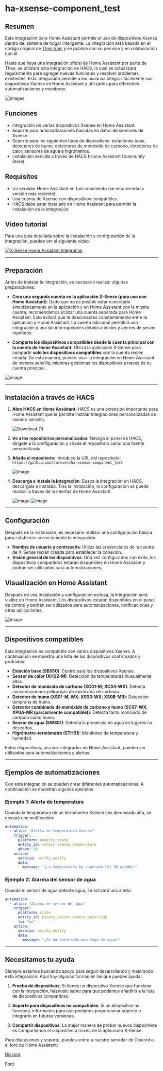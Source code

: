 # ha-xsense-component_test

## Resumen
Esta integración para Home Assistant permite el uso de dispositivos Xsense dentro del sistema de hogar inteligente. La integración está basada en el código original de [Theo Snel](https://github.com/theosnel/homeassistant-core/tree/xsense/homeassistant/components/xsense) y se publicó con su permiso y en colaboración con él.

Hasta que haya una integración oficial de Home Assistant por parte de Theo, se utilizará esta integración de HACS, la cual se actualizará regularmente para agregar nuevas funciones y resolver problemas existentes. Esta integración permite a los usuarios integrar fácilmente sus dispositivos Xsense en Home Assistant y utilizarlos para diferentes automatizaciones y monitoreo.

![images](https://github.com/Elwinmage/ha-xsense-component/assets/15807572/c49a97f2-5e10-4129-82bc-1d647adc0895)

## Funciones
- Integración de varios dispositivos Xsense en Home Assistant.
- Soporte para automatizaciones basadas en datos de sensores de Xsense.
- Soporte para los siguientes tipos de dispositivos: estaciones base, detectores de humo, detectores de monóxido de carbono, detectores de calor, sensores de agua e higrómetros.
- Instalación sencilla a través de HACS (Home Assistant Community Store).

## Requisitos
- Un servidor Home Assistant en funcionamiento (se recomienda la versión más reciente).
- Una cuenta de Xsense con dispositivos compatibles.
- HACS debe estar instalado en Home Assistant para permitir la instalación de la integración.

## Video tutorial
Para una guía detallada sobre la instalación y configuración de la integración, puedes ver el siguiente video:

[![X-Sense Home Assistant Integration](https://img.youtube.com/vi/3CCKK-qX-YA/0.jpg)](https://www.youtube.com/watch?v=3CCKK-qX-YA)

____________________________________________________________

## Preparación
Antes de instalar la integración, es necesario realizar algunas preparaciones:

- **Crea una segunda cuenta en la aplicación X-Sense (para uso con Home Assistant)**: Dado que no es posible estar conectado simultáneamente en la aplicación y en Home Assistant con la misma cuenta, recomendamos utilizar una cuenta separada para Home Assistant. Esto evitará que te desconectes constantemente entre la aplicación y Home Assistant. La cuenta adicional permitirá una integración y uso sin interrupciones debido a inicios y cierres de sesión repetidos.

- **Comparte los dispositivos compatibles desde la cuenta principal con la cuenta de Home Assistant**: Utiliza la aplicación X-Sense para compartir **solo los dispositivos compatibles** con la cuenta recién creada. De esta manera, puedes usar la integración en Home Assistant de manera sencilla, mientras gestionas los dispositivos a través de tu cuenta principal.

![image](https://github.com/Elwinmage/ha-xsense-component/assets/15807572/9cc18693-5f37-49c5-a67d-22602fa7eef5)

____________________________________________________________

## Instalación a través de HACS
1. **Abre HACS en Home Assistant**:
   HACS es una extensión importante para Home Assistant que te permite instalar integraciones personalizadas de manera sencilla.

   ![Download (1)](https://github.com/Elwinmage/ha-xsense-component/assets/15807572/3220c686-f53f-4766-9523-e3272a6ff104)

2. **Ve a los repositorios personalizados**:
   Navega al panel de HACS, dirígete a la configuración y añade el repositorio como una fuente personalizada.

3. **Añade el repositorio**:
   Introduce la URL del repositorio: `https://github.com/Jarnsen/ha-xsense-component_test`

   ![image](https://github.com/Elwinmage/ha-xsense-component/assets/15807572/48c23cf0-a212-4889-8d08-f995ff2fd5d7)

4. **Descarga e instala la integración**:
   Busca la integración en HACS, descárgala e instálala. Tras la instalación, la configuración se puede realizar a través de la interfaz de Home Assistant.

   ![image](https://github.com/Elwinmage/ha-xsense-component/assets/15807572/5bd2d567-6568-47c5-a45e-6af7228ff30e)
   ![image](https://github.com/Elwinmage/ha-xsense-component/assets/15807572/33cd7bfa-eec2-44f5-af30-4f21269f0081)

____________________________________________________________

## Configuración
Después de la instalación, es necesario realizar una configuración básica para establecer correctamente la integración:
- **Nombre de usuario y contraseña**: Utiliza las credenciales de la cuenta de X-Sense recién creada para establecer la conexión.
- **Visión general de los dispositivos**: Una vez configurados con éxito, los dispositivos compartidos estarán disponibles en Home Assistant y podrán ser utilizados para automatizaciones.

## Visualización en Home Assistant
Después de una instalación y configuración exitosa, la integración será visible en Home Assistant. Los dispositivos estarán disponibles en el panel de control y podrán ser utilizados para automatizaciones, notificaciones y otras aplicaciones.

![image](https://github.com/Elwinmage/ha-xsense-component/assets/15807572/50bbafde-c94b-445e-9aa3-9c33d5f151d6)

____________________________________________________________

## Dispositivos compatibles
Esta integración es compatible con varios dispositivos Xsense. A continuación se muestra una lista de los dispositivos confirmados y probados:
- **Estación base (SBS50)**: Centro para los dispositivos Xsense.
- **Sensor de calor (XH02-M)**: Detección de temperaturas inusualmente altas.
- **Detector de monóxido de carbono (XC01-M; XC04-WX)**: Detecta concentraciones peligrosas de monóxido de carbono.
- **Detector de humo (XS01-M, WX; XS03-WX; XS0B-MR)**: Detección temprana de humo.
- **Detector combinado de monóxido de carbono y humo (SC07-WX; XP0A-MR (parcialmente compatible))**: Detecta tanto monóxido de carbono como humo.
- **Sensor de agua (SWS51)**: Detecta la presencia de agua en lugares no deseados.
- **Higrómetro-termómetro (STH51)**: Monitoreo de temperatura y humedad.

Estos dispositivos, una vez integrados en Home Assistant, pueden ser utilizados para automatizaciones y alertas.

____________________________________________________________

## Ejemplos de automatizaciones
Con esta integración se pueden crear diferentes automatizaciones. A continuación se muestran algunos ejemplos:

### Ejemplo 1: Alerta de temperatura
Cuando la temperatura de un termómetro Xsense sea demasiado alta, se enviará una notificación:
```yaml
automation:
  - alias: "Alerta de temperatura Xsense"
    trigger:
      platform: numeric_state
      entity_id: sensor.xsense_temperature
      above: 30
    action:
      service: notify.notify
      data:
        message: "¡La temperatura ha superado los 30 grados!"
```

### Ejemplo 2: Alarma del sensor de agua
Cuando el sensor de agua detecte agua, se activará una alerta:
```yaml
automation:
  - alias: "Alarma de sensor de agua"
    trigger:
      platform: state
      entity_id: binary_sensor.xsense_waterleak
      to: "on"
    action:
      service: notify.notify
      data:
        message: "¡Se ha detectado una fuga de agua!"
```

____________________________________________________________

## Necesitamos tu ayuda
Siempre estamos buscando apoyo para seguir desarrollando y mejorando esta integración. Aquí hay algunas formas en las que puedes ayudar:

1. **Prueba de dispositivos**: Si tienes un dispositivo Xsense que funcione con la integración, háznoslo saber para que podamos añadirlo a la lista de dispositivos compatibles.

2. **Soporte para dispositivos no compatibles**: Si un dispositivo no funciona, infórmanos para que podamos proporcionar soporte o integrarlo en futuras versiones.

3. **Compartir dispositivos**: La mejor manera de probar nuevos dispositivos es compartiendo el dispositivo a través de la aplicación X-Sense.

Para discusiones y soporte, puedes unirte a nuestro servidor de Discord o al foro de Home Assistant:

[Discord](https://discord.gg/5phHHgGb3V)

[Foro](https://community.home-assistant.io/t/x-sense-security-is-it-possible-to-create-an-integration/534119/110)

